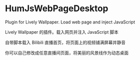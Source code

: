 # HumJsWebPageDesktop
Plugin for Lively Wallpaper. Load web page and inject JavaScript

Lively Wallpaper 的插件。载入网页并注入 JavaScript 脚本

自带脚本载入 Bilibili 直播首页，将页面上的视频铺满屏幕并静音

你可以自己修改成任意直播间页面，将美丽的风景线作为动态桌面
